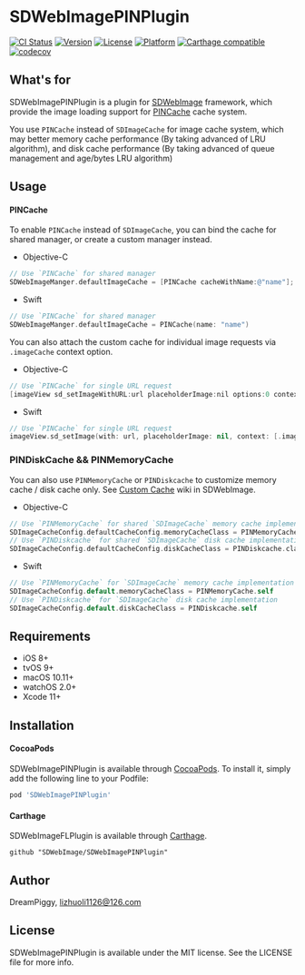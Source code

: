# SDWebImagePINPlugin

[![CI Status](https://img.shields.io/travis/SDWebImage/SDWebImagePINPlugin.svg?style=flat)](https://travis-ci.org/SDWebImage/SDWebImagePINPlugin)
[![Version](https://img.shields.io/cocoapods/v/SDWebImagePINPlugin.svg?style=flat)](https://cocoapods.org/pods/SDWebImagePINPlugin)
[![License](https://img.shields.io/cocoapods/l/SDWebImagePINPlugin.svg?style=flat)](https://cocoapods.org/pods/SDWebImagePINPlugin)
[![Platform](https://img.shields.io/cocoapods/p/SDWebImagePINPlugin.svg?style=flat)](https://cocoapods.org/pods/SDWebImagePINPlugin)
[![Carthage compatible](https://img.shields.io/badge/Carthage-compatible-4BC51D.svg?style=flat)](https://github.com/SDWebImage/SDWebImagePINPlugin)
[![codecov](https://codecov.io/gh/SDWebImage/SDWebImagePINPlugin/branch/master/graph/badge.svg)](https://codecov.io/gh/SDWebImage/SDWebImagePINPlugin)


## What's for
SDWebImagePINPlugin is a plugin for [SDWebImage](https://github.com/rs/SDWebImage/) framework, which provide the image loading support for [PINCache](https://github.com/pinterest/PINCache) cache system.

You use `PINCache` instead of `SDImageCache` for image cache system, which may better memory cache performance (By taking advanced of LRU algorithm), and disk cache performance (By taking advanced of queue management and age/bytes LRU algorithm)

## Usage

#### PINCache
To enable `PINCache` instead of `SDImageCache`, you can bind the cache for shared manager, or create a custom manager instead.

+ Objective-C

```objectivec
// Use `PINCache` for shared manager
SDWebImageManger.defaultImageCache = [PINCache cacheWithName:@"name"];
```

+ Swift

```swift
// Use `PINCache` for shared manager
SDWebImageManger.defaultImageCache = PINCache(name: "name")
```

You can also attach the custom cache for individual image requests via `.imageCache` context option.

+ Objective-C

```objectivec
// Use `PINCache` for single URL request
[imageView sd_setImageWithURL:url placeholderImage:nil options:0 context:@{SDWebImageContextImageCache: @(pinCache)} progress:nil completion:completion];
```

+ Swift

```swift
// Use `PINCache` for single URL request
imageView.sd_setImage(with: url, placeholderImage: nil, context: [.imageCache : pinCache], progress: nil, completion: completion);
```

### PINDiskCache && PINMemoryCache

You can also use `PINMemoryCache` or `PINDiskcache` to customize memory cache / disk cache only. See [Custom Cache](https://github.com/rs/SDWebImage/wiki/Advanced-Usage#custom-cache-50) wiki in SDWebImage.

+ Objective-C

```objectivec
// Use `PINMemoryCache` for shared `SDImageCache` memory cache implementation
SDImageCacheConfig.defaultCacheConfig.memoryCacheClass = PINMemoryCache.class;
// Use `PINDiskcache` for shared `SDImageCache` disk cache implementation
SDImageCacheConfig.defaultCacheConfig.diskCacheClass = PINDiskcache.class;
```

+ Swift

```swift
// Use `PINMemoryCache` for `SDImageCache` memory cache implementation
SDImageCacheConfig.default.memoryCacheClass = PINMemoryCache.self
// Use `PINDiskcache` for `SDImageCache` disk cache implementation
SDImageCacheConfig.default.diskCacheClass = PINDiskcache.self
```

## Requirements

+ iOS 8+
+ tvOS 9+
+ macOS 10.11+
+ watchOS 2.0+
+ Xcode 11+

## Installation

#### CocoaPods

SDWebImagePINPlugin is available through [CocoaPods](https://cocoapods.org). To install
it, simply add the following line to your Podfile:

```ruby
pod 'SDWebImagePINPlugin'
```

#### Carthage

SDWebImageFLPlugin is available through [Carthage](https://github.com/Carthage/Carthage).

```
github "SDWebImage/SDWebImagePINPlugin"
```

## Author

DreamPiggy, lizhuoli1126@126.com

## License

SDWebImagePINPlugin is available under the MIT license. See the LICENSE file for more info.


